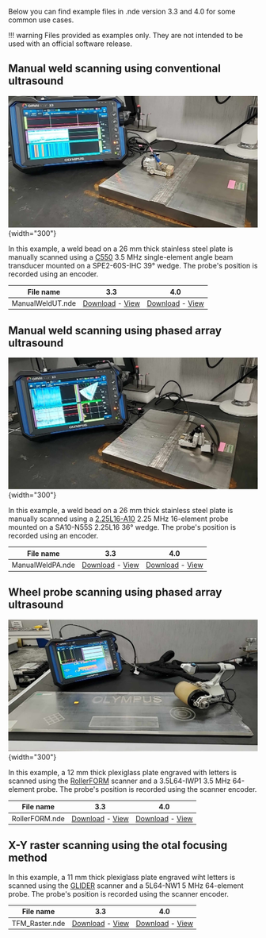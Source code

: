 Below you can find example files in .nde version 3.3 and 4.0 for some common use cases. 

!!! warning
    Files provided as examples only. They are not intended to be used with an official software release. 

## Manual weld scanning using conventional ultrasound

![nde_scope.png](../../assets/images/versioning/4.0/ManualWeldUT.png){width="300"}

In this example, a weld bead on a 26 mm thick stainless steel plate is manually scanned using a [C550](https://www.olympus-ims.com/en/shop/item/269-productId.570436202.html) 3.5 MHz single-element angle beam transducer mounted on a SPE2-60S-IHC 39° wedge. The probe's position is recorded using an encoder.  

| File name        | 3.3                     | 4.0                     |
| ---------------- | ----------------------- | ----------------------- |
| ManualWeldUT.nde | [Download](https://nde-public-files.s3.ca-central-1.amazonaws.com/3.3/General+Weld/ManualWeldUT.nde) - [View](https://myhdf5.hdfgroup.org/view?url=https://nde-public-files.s3.ca-central-1.amazonaws.com/3.3/General+Weld/ManualWeldUT.nde) | [Download](https://nde-public-files.s3.ca-central-1.amazonaws.com/4.0/pre-release/ManualWeldUT-4.0.nde) - [View](https://myhdf5.hdfgroup.org/view?url=https://nde-public-files.s3.ca-central-1.amazonaws.com/4.0/pre-release/ManualWeldUT-4.0.nde) |


## Manual weld scanning using phased array ultrasound

![nde_scope.png](../../assets/images/versioning/4.0/ManualWeldPA.png){width="300"}

In this example, a weld bead on a 26 mm thick stainless steel plate is manually scanned using a [2.25L16-A10](https://www.olympus-ims.com/en/shop/item/269-productId.570438268.html) 2.25 MHz 16-element probe mounted on a SA10-N55S 2.25L16 36° wedge. The probe's position is recorded using an encoder.  

| File name                    | 3.3                     | 4.0                     |
| ---------------------------- | ----------------------- | ----------------------- |
| ManualWeldPA.nde             | [Download](https://nde-public-files.s3.ca-central-1.amazonaws.com/3.3/General+Weld/ManualWeldPA.nde) - [View](https://myhdf5.hdfgroup.org/view?url=https://nde-public-files.s3.ca-central-1.amazonaws.com/3.3/General+Weld/ManualWeldPA.nde) | [Download](https://nde-public-files.s3.ca-central-1.amazonaws.com/4.0/pre-release/ManualWeldPA-4.0.nde) - [View](https://myhdf5.hdfgroup.org/view?url=https://nde-public-files.s3.ca-central-1.amazonaws.com/4.0/pre-release/ManualWeldPA-4.0.nde) |

## Wheel probe scanning using phased array ultrasound

![nde_scope.png](../../assets/images/versioning/4.0/RollerForm.png){width="300"}

In this example, a 12 mm thick plexiglass plate engraved with letters is scanned using the [RollerFORM](https://www.olympus-ims.com/en/rollerform/) scanner and a 3.5L64-IWP1 3.5 MHz 64-element probe. The probe's position is recorded using the scanner encoder. 

| File name      | 3.3                     | 4.0                     |
| -------------- | ----------------------- | ----------------------- |
| RollerFORM.nde | [Download](https://nde-public-files.s3.ca-central-1.amazonaws.com/3.3/General+Mapping/RollerFORM.nde) - [View](https://myhdf5.hdfgroup.org/view?url=https://nde-public-files.s3.ca-central-1.amazonaws.com/3.3/General+Mapping/RollerFORM.nde) | [Download](https://nde-public-files.s3.ca-central-1.amazonaws.com/4.0/pre-release/RollerFORM-4.0.nde) - [View](https://myhdf5.hdfgroup.org/view?url=https://nde-public-files.s3.ca-central-1.amazonaws.com/4.0/pre-release/RollerFORM-4.0.nde) |


## X-Y raster scanning using the otal focusing method

In this example, a 11 mm thick plexiglass plate engraved wiht letters is scanned using the [GLIDER](https://www.olympus-ims.com/en/scanners/glider-scanner/) scanner and a 5L64-NW1 5 MHz 64-element probe. The probe's position is recorded using the scanner encoder. 

| File name      | 3.3                     | 4.0                     |
| -------------- | ----------------------- | ----------------------- |
| TFM_Raster.nde | [Download](https://nde-public-files.s3.ca-central-1.amazonaws.com/3.3/General+Mapping/TFM_Raster.nde) - [View](https://myhdf5.hdfgroup.org/view?url=https://nde-public-files.s3.ca-central-1.amazonaws.com/3.3/General+Mapping/TFM_Raster.nde) | [Download](https://nde-public-files.s3.ca-central-1.amazonaws.com/4.0/pre-release/TFM_Raster-4.0.nde) - [View](https://myhdf5.hdfgroup.org/view?url=https://nde-public-files.s3.ca-central-1.amazonaws.com/4.0/pre-release/TFM_Raster-4.0.nde) |